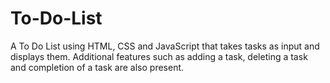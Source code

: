 # To-Do-List
A To Do List using HTML, CSS and JavaScript that takes tasks as input and displays them. Additional features such as adding a task, deleting a task and completion of a task are also present.
